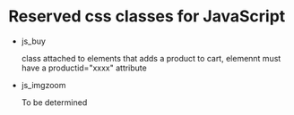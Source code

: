 Reserved css classes for JavaScript
===================================

*  js_buy
   
   class attached to elements that adds a product to cart, elemennt
   must have a productid="xxxx" attribute
   
*  js_imgzoom
   
   To be determined